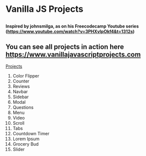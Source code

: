 # Vanilla JS Projects

##

#### Inspired by johnsmilga, as on his Freecodecamp Youtube series (https://www.youtube.com/watch?v=3PHXvlpOkf4&t=1312s)




## You can see all projects in action here https://www.vanillajavascriptprojects.com

[Projects](https://www.vanillajavascriptprojects.com/)

1. Color Flipper
2. Counter
3. Reviews
4. Navbar
5. Sidebar
6. Modal
7. Questions
8. Menu
9. Video
10. Scroll
11. Tabs
12. Countdown Timer
13. Lorem Ipsum
14. Grocery Bud
15. Slider

